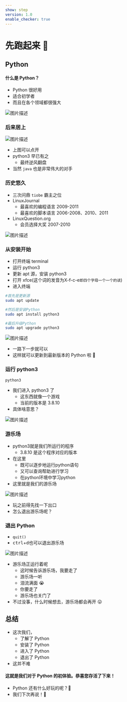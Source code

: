 ```yaml
---
show: step
version: 1.0
enable_checker: true
---
```


# 先跑起来 🥊

## Python

#### 什么是 Python？

- Python 很好用
- 适合初学者
- 而且在各个领域都很强大

![图片描述](https://doc.shiyanlou.com/courses/uid1190679-20210219-1613741920318)

### 后来居上

![图片描述](https://doc.shiyanlou.com/courses/uid1190679-20210302-1614680976240)

- 上图可以点开
- python3 早已有之 
	- 最终逆风翻盘
- 当然 `java` 也是非常伟大的对手

### 历史悠久

- 三次问鼎 `tiobe` 霸主之位
- LinuxJournal
  - 最喜欢的编程语言 2009-2011
  - 最喜欢的脚本语言 2006-2008、2010、2011
- LinuxQuestion.org
  - 会员选择大奖 2007-2010

![图片描述](https://doc.shiyanlou.com/courses/uid1190679-20210302-1614681460201)

### 从安装开始

- 打开终端 terminal
- 运行 python3
- 更新 apt 源，安装 python3
- 打开 xfce(这个词的发音为X-f-c-e`即四个字母一个一个的读`) 
- 进入终端

```bash
#首先是更新源
sudo apt update

#然后是安装Python
sudo apt install python3

#最后升级Python
sudo apt upgrade python3
```

![图片描述](https://doc.shiyanlou.com/courses/uid1190679-20210302-1614682257719)

- 一路下一步就可以
- 这样就可以更新到最新版本的 Python 啦 🤗

### 运行 python3

```bash
python3
```

- 我们进入 python3 了
	- 这东西就像一个游戏
	- 当前的版本是 3.8.10
- 具体啥意思？

![图片描述](https://doc.shiyanlou.com/courses/uid1190679-20220112-1641976868394)

### 游乐场

- python3就是我们所运行的程序
	- 3.8.10 是这个程序对应的版本
- 在这里
	- 既可以逐步地运行python语句
	- 又可以查询帮助进行学习
	- 在python环境中学习python
- 这里就是我们的游乐场

![图片描述](https://doc.shiyanlou.com/courses/uid1190679-20220214-1644816638363)

- 玩之前得先找一下出口
- 怎么退出游乐场呢？

### 退出 Python

- `quit()`
- <kbd>ctrl</kbd>+<kbd>d</kbd>也可以退出游乐场

![图片描述](https://doc.shiyanlou.com/courses/uid1190679-20220112-1641976900531)

- 游乐场正运行着呢
  - 这时候告诉游乐场，我要走了
  - 游乐场一听
  - 泪流满面 😭
  - 你要走了
  - 游乐场也关门了
- 不过没事，什么时候想去，游乐场都会再开 😛

## 总结

- 这次我们，
  - 了解了 Python
  - 安装了 Python
  - 进入了 Python
  - 退出了 Python
- 这并不难

#### 这就是我们对于 Python 的初体验。恭喜您存活了下来！

- Python 还有什么好玩的呢？🤔
- 我们下次再说！👋
